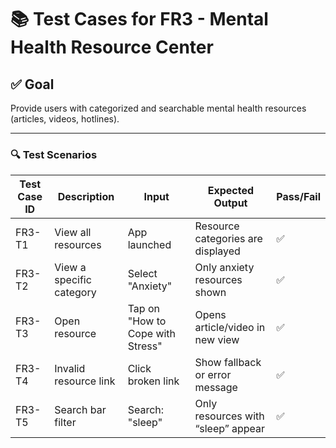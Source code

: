 # 📚 Test Cases for FR3 - Mental Health Resource Center

## ✅ Goal
Provide users with categorized and searchable mental health resources (articles, videos, hotlines).

---

### 🔍 Test Scenarios

| Test Case ID | Description | Input | Expected Output | Pass/Fail |
|--------------|-------------|-------|------------------|-----------|
| FR3-T1 | View all resources | App launched | Resource categories are displayed | ✅ |
| FR3-T2 | View a specific category | Select "Anxiety" | Only anxiety resources shown | ✅ |
| FR3-T3 | Open resource | Tap on "How to Cope with Stress" | Opens article/video in new view | ✅ |
| FR3-T4 | Invalid resource link | Click broken link | Show fallback or error message | ✅ |
| FR3-T5 | Search bar filter | Search: "sleep" | Only resources with “sleep” appear | ✅ |